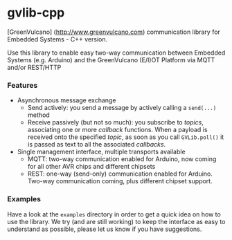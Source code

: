 # gvlib-cpp
[GreenVulcano] (http://www.greenvulcano.com) communication library for Embedded Systems - C++ version.

Use this library to enable easy two-way communication between Embedded Systems (e.g. Arduino) and the GreenVulcano (E/I)OT Platform via MQTT and/or REST/HTTP


### Features
* Asynchronous message exchange
  * Send actively: you send a message by actively calling a `send(...)` method
  * Receive passively (but not so much): you subscribe to *topics*, associating one or more *callback* functions. When a payload is received onto the specified *topic*, as soon as you call `GVLib.poll()` it is passed as text to all the associated *callbacks*.
* Single management interface, multiple transports available
  * MQTT: two-way communication enabled for Arduino, now coming for all other AVR chips and different chipsets
  * REST: one-way (send-only) communication enabled for Arduino. Two-way communication coming, plus different
  chipset support.

### Examples
Have a look at the `examples` directory in order to get a quick idea on how to use the library.
We try (and are still working) to keep the interface as easy to understand as possible, please let us know
if you have suggestions.